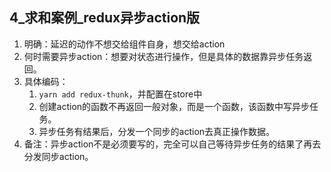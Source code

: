 ## 4_求和案例_redux异步action版
1. 明确：延迟的动作不想交给组件自身，想交给action
2. 何时需要异步action：想要对状态进行操作，但是具体的数据靠异步任务返回。
3. 具体编码：
    1. `yarn add redux-thunk`，并配置在store中
    2. 创建action的函数不再返回一般对象，而是一个函数，该函数中写异步任务。
    3. 异步任务有结果后，分发一个同步的action去真正操作数据。
4. 备注：异步action不是必须要写的，完全可以自己等待异步任务的结果了再去分发同步action。